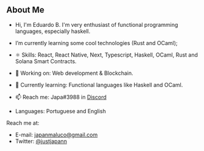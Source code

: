 ## About Me

- Hi, I'm Eduardo B. I'm very enthusiast of functional programming languages, especially haskell.
- I’m currently learning some cool technologies (Rust and OCaml);
- ⚛️ Skills: React, React Native, Next, Typescript, Haskell, OCaml, Rust and Solana Smart Contracts.
- 🔭 Working on: Web development & Blockchain.
- 🌱 Currently learning: Functional languages like Haskell and OCaml.
- 📫 Reach me: Japa#3988 in [Discord](https://discord.com/new)

- Languages: Portuguese and English

Reach me at:

- E-mail: <japanmaluco@gmail.com>
- Twitter: [@justjapann](https://twitter.com/justjapann)
